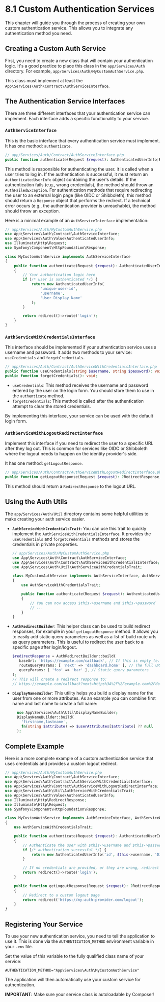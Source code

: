 # 8.1 Custom Authentication Services

This chapter will guide you through the process of creating your own custom authentication service. This allows you to
integrate any authentication method you need.

## Creating a Custom Auth Service

First, you need to create a new class that will contain your authentication logic. It's a good practice to place this
class in the `app/Services/Auth` directory. For example, `app/Services/Auth/MyCustomAuthService.php`.

This class must implement at least the `App\Services\Auth\Contract\AuthServiceInterface`.

## The Authentication Service Interfaces

There are three different interfaces that your authentication service can implement. Each interface adds a specific
functionality to your service.

### `AuthServiceInterface`

This is the basic interface that every authentication service must implement. It has one method: `authenticate`.

```php
// app/Services/Auth/Contract/AuthServiceInterface.php
public function authenticate(Request $request): AuthenticatedUserInfo|Response;
```

This method is responsible for authenticating the user. It is called when a user tries to log in.
If the authentication is successful, it must return an `AuthenticatedUserInfo` object containing the user's details.
If the authentication fails (e.g., wrong credentials), the method should throw an `AuthFailedException`.
For authentication methods that require redirecting the user to an external login page (like OIDC or Shibboleth), this
method should return a `Response` object that performs the redirect.
If a technical error occurs (e.g., the authentication provider is unreachable), the method should throw an exception.

Here is a minimal example of an `AuthServiceInterface` implementation:

```php
// app/Services/Auth/MyCustomAuthService.php
use App\Services\Auth\Contract\AuthServiceInterface;
use App\Services\Auth\Value\AuthenticatedUserInfo;
use Illuminate\Http\Request;
use Symfony\Component\HttpFoundation\Response;

class MyCustomAuthService implements AuthServiceInterface
{
    public function authenticate(Request $request): AuthenticatedUserInfo|Response
    {
        // Your authentication logic here
        if (/* user is authenticated */) {
            return new AuthenticatedUserInfo(
                'unique-user-id',
                'username',
                'User Display Name'
            );
        }

        return redirect()->route('login');
    }
}
```

### `AuthServiceWithCredentialsInterface`

This interface should be implemented if your authentication service uses a username and password. It adds two methods to
your service: `useCredentials` and `forgetCredentials`.

```php
// app/Services/Auth/Contract/AuthServiceWithCredentialsInterface.php
public function useCredentials(string $username, string $password): void;
public function forgetCredentials(): void;
```

- `useCredentials`: This method receives the username and password entered by the user on the login form. You should
  store them to use in the `authenticate` method.
- `forgetCredentials`: This method is called after the authentication attempt to clear the stored credentials.

By implementing this interface, your service can be used with the default login form.

### `AuthServiceWithLogoutRedirectInterface`

Implement this interface if you need to redirect the user to a specific URL after they log out. This is common for
services like OIDC or Shibboleth where the logout needs to happen on the identity provider's side.

It has one method: `getLogoutResponse`.

```php
// app/Services/Auth/Contract/AuthServiceWithLogoutRedirectInterface.php
public function getLogoutResponse(Request $request): ?RedirectResponse;
```

This method should return a `RedirectResponse` to the logout URL.

## Using the Auth Utils

The `app/Services/Auth/Util` directory contains some helpful utilities to make creating your auth service easier.

- **`AuthServiceWithCredentialsTrait`**: You can use this trait to quickly implement the
  `AuthServiceWithCredentialsInterface`. It provides the `useCredentials` and `forgetCredentials` methods and stores the
  credentials in private properties.

    ```php
    // app/Services/Auth/MyCustomAuthService.php
    use App\Services\Auth\Contract\AuthServiceInterface;
    use App\Services\Auth\Contract\AuthServiceWithCredentialsInterface;
    use App\Services\Auth\Util\AuthServiceWithCredentialsTrait;

    class MyCustomAuthService implements AuthServiceInterface, AuthServiceWithCredentialsInterface
    {
        use AuthServiceWithCredentialsTrait;

        public function authenticate(Request $request): AuthenticatedUserInfo|Response
        {
            // You can now access $this->username and $this->password
            // ...
        }
    }
    ```

- **`AuthRedirectBuilder`**: This helper class can be used to build redirect responses, for example in your
  `getLogoutResponse` method. It allows you to easily add static query parameters as well as a list of build route urls
  as query parameters. This is useful to redirect the user back to a specific page after login/logout.
  ```php
  $redirectResponse = AuthRedirectBuilder::build(
     baseUrl: 'https://example.com/callback', // If this is empty (e.g. because not configured) null will be returned
     routeQueryParams: [ 'next' => 'dashboard.home' ], // The full URL for the route "dashboard.home" will be added as the "next" query parameter
     queryParams: [ 'foo' => 'bar' ], // Static query parameters
  );
  // This will create a redirect response to:
  // https://example.com/callback?next=https%3A%2F%2Fexample.com%2Fdashboard&foo=bar
  ```

- **`DisplayNameBuilder`**: This utility helps you build a display name for the user from one or more attributes.
  As an example you can combine first name and last name to create a full name:
  ```php
    use App\Services\Auth\Util\DisplayNameBuilder;
    DisplayNameBuilder::build(
      'firstname,lastname',
      fn(string $attribute) => $userAttributes[$attribute] ?? null
    );
  ```

## Complete Example

Here is a more complete example of a custom authentication service that uses credentials and provides a custom logout
redirect.

```php
// app/Services/Auth/MyCustomAuthService.php
use App\Services\Auth\Contract\AuthServiceInterface;
use App\Services\Auth\Contract\AuthServiceWithCredentialsInterface;
use App\Services\Auth\Contract\AuthServiceWithLogoutRedirectInterface;
use App\Services\Auth\Util\AuthServiceWithCredentialsTrait;
use App\Services\Auth\Value\AuthenticatedUserInfo;
use Illuminate\Http\RedirectResponse;
use Illuminate\Http\Request;
use Symfony\Component\HttpFoundation\Response;

class MyCustomAuthService implements AuthServiceInterface, AuthServiceWithCredentialsInterface, AuthServiceWithLogoutRedirectInterface
{
    use AuthServiceWithCredentialsTrait;

    public function authenticate(Request $request): AuthenticatedUserInfo|Response
    {
        // Authenticate the user with $this->username and $this->password
        if (/* authentication successful */) {
            return new AuthenticatedUserInfo('id', $this->username, 'Display Name');
        }

        // If no credentials are provided, or they are wrong, redirect to login
        return redirect()->route('login');
    }

    public function getLogoutResponse(Request $request): ?RedirectResponse
    {
        // Redirect to a custom logout page
        return redirect('https://my-auth-provider.com/logout');
    }
}
```

## Registering Your Service

To use your new authentication service, you need to tell the application to use it. This is done via the
`AUTHENTICATION_METHOD` environment variable in your `.env` file.

Set the value of this variable to the fully qualified class name of your service:

```env
AUTHENTICATION_METHOD="App\Services\Auth\MyCustomAuthService"
```

The application will then automatically use your custom service for authentication.

**IMPORTANT**: Make sure your service class is autoloadable by Composer!
